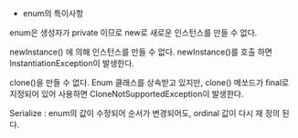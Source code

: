 * enum의 특이사항



enum은 생성자가 private 이므로 new로 새로운 인스턴스를 만들 수 없다.

newInstance() 에 의해 인스턴스를 만들 수 없다. newInstance()를 호출 하면 InstantiationException이 발생한다.

clone()을 만들 수 없다. Enum 클래스를 상속받고 있지만, clone() 메쏘드가 final로 지정되어 있어 사용하면 CloneNotSupportedException이 발생한다.

Serialize : enum의 값이 수정되어 순서가 변경되어도, ordinal 값이 다시 재 정의 된다.

